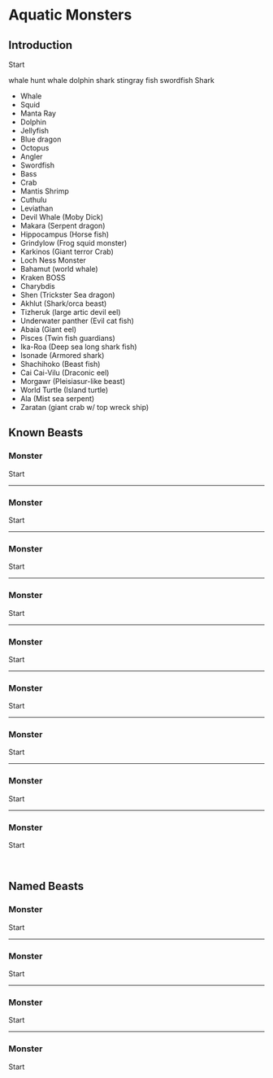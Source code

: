 # Aquatic Monsters

## Introduction

Start

whale
hunt whale
dolphin
shark
stingray
fish
swordfish
Shark
- Whale
- Squid
- Manta Ray 
- Dolphin 
- Jellyfish
- Blue dragon
- Octopus 
- Angler
- Swordfish
- Bass
- Crab
- Mantis Shrimp
- Cuthulu
- Leviathan
- Devil Whale (Moby Dick)
- Makara (Serpent dragon)
- Hippocampus (Horse fish)
- Grindylow (Frog squid monster)
- Karkinos (Giant terror Crab)
- Loch Ness Monster
- Bahamut (world whale)
- Kraken BOSS
- Charybdis
- Shen (Trickster Sea dragon)
- Akhlut (Shark/orca beast)
- Tizheruk (large artic devil eel)
- Underwater panther (Evil cat fish)
- Abaia (Giant eel)
- Pisces (Twin fish guardians)
- Ika-Roa (Deep sea long shark fish)
- Isonade (Armored shark)
- Shachihoko (Beast fish)
- Cai Cai-Vilu (Draconic eel)
- Morgawr (Pleisiasur-like beast)
- World Turtle (Island turtle)
- Ala (Mist sea serpent)
- Zaratan (giant crab w/ top wreck ship)

## Known Beasts

### Monster
Start

---

### Monster
Start

---

### Monster
Start

---

### Monster
Start

---

### Monster
Start

---

### Monster
Start

---

### Monster
Start

---

### Monster
Start

---

### Monster
Start


<br/>


## Named Beasts


### Monster
Start

---

### Monster
Start

---

### Monster
Start

---

### Monster
Start